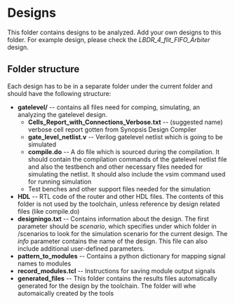 # Designs

This folder contains designs to be analyzed. Add your own designs to this folder. For example design, please check the *LBDR_4_flit_FIFO_Arbiter* design.

## Folder structure

Each design has to be in a separate folder under the current folder and should have the following structure:

- **gatelevel/** -- contains all files need for comping, simulating, an analyzing the gatelevel design.
  - **Cells_Report_with_Connections_Verbose.txt** -- (suggested name) verbose cell report gotten from Synopsis Design Compiler
  - **gate_level_netlist.v** -- Verilog gatelevel netlist which is going to be simulated
  - **compile.do** -- A do file which is sourced during the compilation. It should contain the compilation commands of the gatelevel netlist file and also the testbench and other necessary files needed for simulating the netlist. It should also include the vsim command used for running simulation
  - Test benches and other support files needed for the simulation
- **HDL** -- RTL code of the router and other HDL files. The contents of this folder is not used by the toolchain, unless reference by design related files (like compile.do)
- **designingo.txt** -- Contains information about the design. The first parameter should be *scenario*, which specifies under which folder in /scenarios to look for the simulation scenario for the current design. The *info* parameter contains the name of the design. This file can also include additional user-defined parameters.
- **pattern_to_modules** -- Contains a python dictionary for mapping signal names to modules
- **record_modules.tcl** -- Instructions for saving module output signals
- **generated_files** -- This folder contains the results files automatically generated for the design by the toolchain. The folder will whe automaically created by the tools
